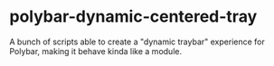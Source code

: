 # polybar-dynamic-centered-tray
A bunch of scripts able to create a "dynamic traybar" experience for Polybar, making it behave kinda like a module.
